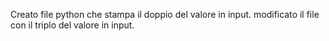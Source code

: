 Creato file python che stampa il doppio del valore in input.
modificato il file con il triplo del valore in input.
